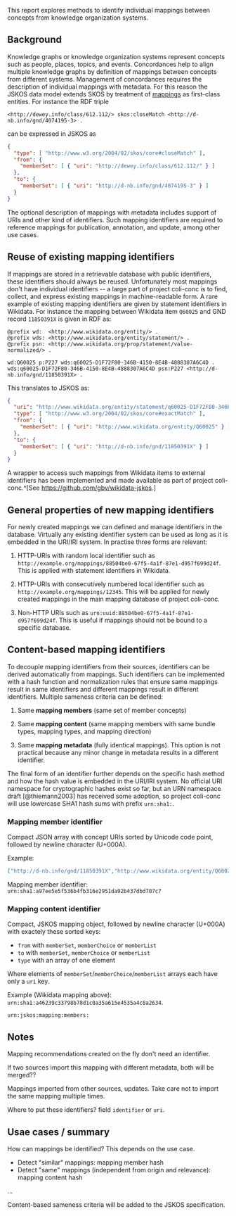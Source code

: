
This report explores methods to identify individual mappings between concepts from knowledge organization systems. 

## Background

Knowledge graphs or knowledge organization systems represent concepts such as
people, places, topics, and events. Concordances help to align multiple
knowledge graphs by definition of mappings between concepts from different
systems. Management of concordances requires the description of individual
mappings with metadata. For this reason the JSKOS data model extends SKOS by
treatment of [mappings](https://gbv.github.io/jskos/#concept-mappings) as
first-class entities. For instance the RDF triple

~~~
<http://dewey.info/class/612.112/> skos:closeMatch <http://d-nb.info/gnd/4074195-3> .
~~~

can be expressed in JSKOS as

~~~json
{
  "type": [ "http://www.w3.org/2004/02/skos/core#closeMatch" ],
  "from": {
    "memberSet": [ { "uri": "http://dewey.info/class/612.112/" } ]
  },
  "to": {
    "memberSet": [ { "uri": "http://d-nb.info/gnd/4074195-3" } ]
  }
}
~~~

The optional description of mappings with metadata includes support of URIs and
other kind of identifiers. Such mapping identifiers are required to reference
mappings for publication, annotation, and update, among other use cases.

## Reuse of existing mapping identifiers

If mappings are stored in a retrievable database with public identifiers, these
identifiers should always be reused. Unfortunately most mappings don't have
individual identifiers -- a large part of project coli-conc is to find,
collect, and express existing mappings in machine-readable form. A rare example
of existing mapping identifiers are given by statement identifiers in Wikidata.
For instance the mapping between Wikidata item `Q60025` and GND record
`11850391X` is given in RDF as:
   
~~~
@prefix wd:  <http://www.wikidata.org/entity/> .
@prefix wds: <http://www.wikidata.org/entity/statement/> .
@prefix psn: <http://www.wikidata.org/prop/statement/value-normalized/> .

wd:Q60025 p:P227 wds:q60025-D1F72F80-346B-4150-8E4B-4888307A6C4D .
wds:q60025-D1F72F80-346B-4150-8E4B-4888307A6C4D psn:P227 <http://d-nb.info/gnd/11850391X> .
~~~

This translates to JSKOS as:

~~~json
{
  "uri": "http://www.wikidata.org/entity/statement/q60025-D1F72F80-346B-4150-8E4B-4888307A6C4D",
  "type": [ "http://www.w3.org/2004/02/skos/core#exactMatch" ],
  "from": {
    "memberSet": [ { "uri": "http://www.wikidata.org/entity/Q60025" } ]
  },
  "to": {
    "memberSet": [ { "uri": "http://d-nb.info/gnd/11850391X" } ]
  }
}
~~~

A wrapper to access such mappings from Wikidata items to external identifiers
has been implemented and made available as part of project coli-conc.^[See
<https://github.com/gbv/wikidata-jskos>.]

## General properties of new mapping identifiers

For newly created mappings we can defined and manage identifiers in the
database. Virtually any existing identifier system can be used as long as it is
embedded in the URI/IRI system. In practise three forms are relevant:

1. HTTP-URIs with random local identifier such as
   `http://example.org/mappings/88504be0-67f5-4a1f-87e1-d957f699d24f`.
   This is applied with statement identifiers in Wikidata.

2. HTTP-URIs with consecutively numbered local identifier such as
   `http://example.org/mappings/12345`. This will be applied for newly
   created mappings in the main mapping database of project coli-conc.

3. Non-HTTP URIs such as `urn:uuid:88504be0-67f5-4a1f-87e1-d957f699d24f`.
   This is useful if mappings should not be bound to a specific database.

## Content-based mapping identifiers

To decouple mapping identifiers from their sources, identifiers can be derived
automatically from mappings. Such identifiers can be implemented with a hash
function and normalization rules that ensure same mappings result in same
identifiers and different mappings result in different identifiers. Multiple
sameness criteria can be defined:

1. Same **mapping members** (same set of member concepts)

2. Same **mapping content** (same mapping members with same bundle types,
   mapping types, and mapping direction)

3. Same **mapping metadata** (fully identical mappings). This option is not
   practical because any minor change in metadata results in a different
   identifier.

The final form of an identifier further depends on the specific hash method and
how the hash value is embedded in the URI/IRI system. No official URI namespace
for cryptographic hashes exist so far, but an URN namespace draft
[@thiemann2003] has received some adoption, so project coli-conc will use
lowercase SHA1 hash sums with prefix `urn:sha1:`.

### Mapping member identifier

Compact JSON array with concept URIs sorted by Unicode code point, followed by
newline character (U+000A).

Example:

```json
["http://d-nb.info/gnd/11850391X","http://www.wikidata.org/entity/Q60025"]
```

Mapping member identifier: `urn:sha1:a97ee5e5f536b4fb316e2951da92b437dbd707c7`

### Mapping content identifier

Compact, JSKOS mapping object, followed by newline character (U+000A) with
exactely these sorted keys:

* `from` with `memberSet`, `memberChoice` or `memberList`
* `to` with `memberSet`, `memberChoice` or `memberList`
* `type` with an array of one element

Where elements of `memberSet`/`memberChoice`/`memberList` arrays each have
only a `uri` key.

Example (Wikidata mapping above): `urn:sha1:a46239c33798b78d1c0a35a615e4535a4c8a2634`.

`urn:jskos:mapping:members:`

## Notes

Mapping recommendations created on the fly don't need an identifier.

If two sources import this mapping with different metadata, both will be merged??

Mappings imported from other sources, updates. Take care not to import the same mapping multiple times.

Where to put these identifiers? field `identifier` or `uri`.

## Usae cases / summary

How can mappings be identified? This depends on the use case.

* Detect "similar" mappings: mapping member hash
* Detect "same" mappings (independent from origin and relevance): mapping content hash


...

Content-based sameness criteria will be added to the JSKOS specification.

